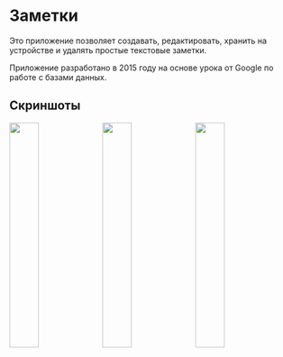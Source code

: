 # Заметки

Это приложение позволяет создавать, редактировать, хранить на устройстве и удалять простые текстовые заметки. 

Приложение разработано в 2015 году на основе урока от Google по работе с базами данных. 

## Скриншоты

<img src="https://user-images.githubusercontent.com/76528795/171871598-37fe73fc-ab0c-4ed3-9a7c-3c736423a044.png" width="32%"> <img src="https://user-images.githubusercontent.com/76528795/171871769-8e3ca200-4751-47a1-bdff-acddc3c32310.png" width="32%"> <img src="https://user-images.githubusercontent.com/76528795/171871818-29156259-bc68-4334-bfcf-7ccccb0935fb.png" width="32%">
